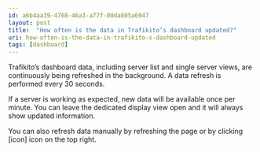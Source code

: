 ```yaml
---
id: a6b4aa39-4768-46a3-a77f-00da805a6947
layout: post
title:  "How often is the data in Trafikito’s dashboard updated?"
uri: how-often-is-the-data-in-trafikito-s-dashboard-updated
tags: [dashboard]
---
```


Trafikito’s dashboard data, including server list and single server views, are continuously being refreshed in the background. A data refresh is performed every 30 seconds.

<!--more-->

If a server is working as expected, new data will be available once per minute. You can leave the dedicated display view open and it will always show updated information.

You can also refresh data manually by refreshing the page or by clicking \[icon\] icon on the top right.